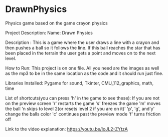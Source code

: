 # DrawnPhysics
Physics game based on the game crayon physics

Project Description:
 Name: Drawn Physics


Description : This is a game where the user draws a line with a crayon and then pushes a ball so it follows the line. If this ball reaches the star that has been placed in the terrain the user gets a point and moves on to the next level.

How to Run: This project is on one file. All you need are the images as well as the mp3 to be in the same location as the code and it should run just fine.

Libraries Installed: Pygame for sound, Tkinter, CMU_112_graphics, math, time

List of shortcuts(you can press 'h' in the game to see these):
If you are not on the preview screen 'r' restarts the game
's' freezes the game
'm' moves the ball
'n skips to level 2(or resets level 2 if you are on it)'
'p', 'g', and'y' change the balls color
'c' continues past the preview mode
'f' turns friction off

Link to the video explanation: https://youtu.be/loJL2-ZYtzA
